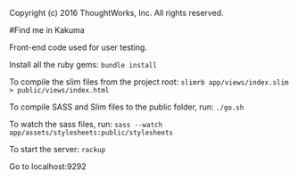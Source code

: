 Copyright (c) 2016 ThoughtWorks, Inc. All rights reserved.

#Find me in Kakuma

Front-end code used for user testing.

Install all the ruby gems:
``bundle install``

To compile the slim files from the project root:
``slimrb app/views/index.slim > public/views/index.html``

To compile SASS and Slim files to the public folder, run:
``./go.sh``

To watch the sass files, run:
``sass --watch app/assets/stylesheets:public/stylesheets``

To start the server:
``rackup``

Go to localhost:9292
